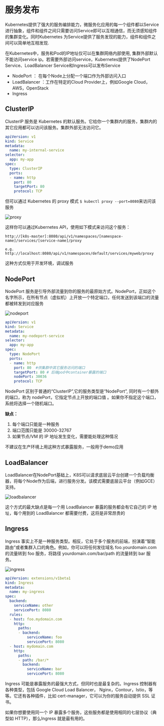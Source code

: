 # 服务发布

Kubernetes提供了强大的服务编排能力，微服务化应用的每一个组件都以Service进行抽象，组件和组件之间只需要访问Service即可以互相通信，而无须感知组件的集群变化。同时Kubernetes 为Service提供了服务发现的能力，组件和组件之间可以简单地互相发现.

在Kubernetes中，服务和Pod的IP地址仅可以在集群网络内部使用, 集群外部默认不能访问service ip。若需要外部访问service，Kubernetes提供了NodePort Service、LoadBalancer Service和Ingress可以发布Service

- NodePort ： 在每个Node上分配一个端口作为外部访问入口
- LoadBalancer ：工作在特定的Cloud Provider上，例如Google Cloud，AWS，OpenStack
- Ingress

## ClusterIP

ClusterIP 服务是 Kubernetes 的默认服务。它给你一个集群内的服务，集群内的其它应用都可以访问该服务。集群外部无法访问它。

``` yaml
apiVersion: v1
kind: Service
metadata:  
  name: my-internal-service
selector:
  app: my-app
spec:
  type: ClusterIP
  ports:  
  - name: http
    port: 80
    targetPort: 80
    protocol: TCP
```

但可以通过 Kubernetes 的 proxy 模式 `$ kubectl proxy --port=8080`来访问该服务

![proxy](./_images/proxy.png)

这样你可以通过Kubernetes API，使用如下模式来访问这个服务：

`http://[k8s-master]:8080/api/v1/namespaces/[namespace-name]/services/[service-name]/proxy`

`e.g. http://localhost:8080/api/v1/namespaces/default/services/myweb/proxy`

这种方式仅用于开发环境，调试服务

## NodePort

NodePort 服务是引导外部流量到你的服务的最原始方式。NodePort，正如这个名字所示，在所有节点（虚拟机）上开放一个特定端口，任何发送到该端口的流量都被转发到对应服务

![nodeport](_images/nodeport.png)

```yaml
apiVersion: v1
kind: Service
metadata:  
  name: my-nodeport-service
selector:
  app: my-app
spec:
  type: NodePort
  ports:  
  - name: http
    port: 80  #供集群中其它服务访问的端口
    targetPort: 80 # 后端pod中container暴露的端口
    nodePort: 30036
    protocol: TCP
```

NodePort 区别于普通的“ClusterIP”,它的服务类型是“NodePort”, 同时有一个额外的端口，称为 nodePort，它指定节点上开放的端口值 。如果你不指定这个端口，系统将选择一个随机端口。

**缺点：**

1. 每个端口只能是一种服务
2. 端口范围只能是 30000-32767
3. 如果节点/VM 的 IP 地址发生变化，需要能处理这种情况

不建议在生产环境上用这种方式暴露服务，一般用于demo应用

## LoadBalancer

LoadBalancer在NodePort基础上，K8S可以请求底层云平台创建一个负载均衡器，将每个Node作为后端，进行服务分发。该模式需要底层云平台（例如GCE）支持。

![loadbalancer](_images/loadbalancer.png)

这个方式的最大缺点是每一个用 LoadBalancer 暴露的服务都会有它自己的 IP 地址，每个用到的 LoadBalancer 都需要付费，这将是非常昂贵的

## Ingress

Ingress 事实上不是一种服务类型。相反，它处于多个服务的前端，扮演着“智能路由”或者集群入口的角色。例如，你可以将任何发往域名 foo.yourdomain.com 的流量转到 foo 服务，将路径 yourdomain.com/bar/path 的流量转到 bar 服务。

![ingress](_images/ingress.png)

``` yaml
apiVersion: extensions/v1beta1
kind: Ingress
metadata:
  name: my-ingress
spec:
  backend:
    serviceName: other
    servicePort: 8080
  rules:
  - host: foo.mydomain.com
    http:
      paths:
      - backend:
          serviceName: foo
          servicePort: 8080
  - host: mydomain.com
    http:
      paths:
      - path: /bar/*
        backend:
          serviceName: bar
          servicePort: 8080
```

Ingress 可能是暴露服务的最强大方式，但同时也是最复杂的。Ingress 控制器有各种类型，包括 Google Cloud Load Balancer， Nginx，Contour，Istio，等等。它还有各种插件，比如 cert-manager，它可以为你的服务自动提供 SSL 证书。

如果你想要使用同一个 IP 暴露多个服务，这些服务都是使用相同的七层协议（典型如 HTTP），那么Ingress 就是最有用的。
